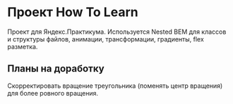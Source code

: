 # Проект How To Learn

Проект для Яндекс.Практикума. Используется Nested BEM для классов и структуры файлов, анимации, трансформации, градиенты, flex разметка.

## Планы на доработку

Скорректировать вращение треугольника (поменять центр вращения) для более ровного вращения.
